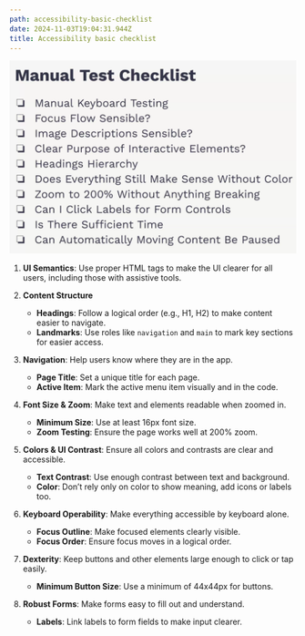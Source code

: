 ```yaml
---
path: accessibility-basic-checklist
date: 2024-11-03T19:04:31.944Z
title: Accessibility basic checklist
---
```

![](../assets/a11y-checklist.png)



1. **UI Semantics**: Use proper HTML tags to make the UI clearer for all users, including those with assistive tools.

1. **Content Structure**

   * **Headings**: Follow a logical order (e.g., H1, H2) to make content easier to navigate.
   * **Landmarks**: Use roles like `navigation` and `main` to mark key sections for easier access.
2. **Navigation**: Help users know where they are in the app.  

   * **Page Title**: Set a unique title for each page.
   * **Active Item**: Mark the active menu item visually and in the code.
3. **Font Size & Zoom**: Make text and elements readable when zoomed in.  

   * **Minimum Size**: Use at least 16px font size.
   * **Zoom Testing**: Ensure the page works well at 200% zoom.
4. **Colors & UI Contrast**: Ensure all colors and contrasts are clear and accessible.  

   * **Text Contrast**: Use enough contrast between text and background.
   * **Color**: Don’t rely only on color to show meaning, add icons or labels too.
5. **Keyboard Operability**: Make everything accessible by keyboard alone.  

   * **Focus Outline**: Make focused elements clearly visible.
   * **Focus Order**: Ensure focus moves in a logical order.
6. **Dexterity**: Keep buttons and other elements large enough to click or tap easily.  

   * **Minimum Button Size**: Use a minimum of 44x44px for buttons.
7. **Robust Forms**: Make forms easy to fill out and understand.  

   * **Labels**: Link labels to form fields to make input clearer.